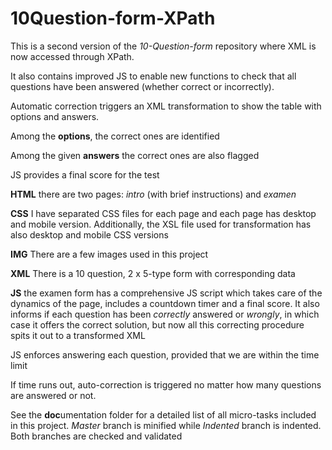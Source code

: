 # 10Question-form-XPath

This is a second version of the _10-Question-form_ repository where XML is now accessed through XPath.

It also contains improved JS to enable new functions to check that all questions have been answered (whether correct or incorrectly).

Automatic correction triggers an XML transformation to show the table with options and answers.

Among the **options**, the correct ones are identified

Among the  given **answers** the correct ones are also flagged

JS provides a final score for the test

**HTML**
there are two pages: _intro_ (with brief instructions) and _examen_

**CSS**
I have separated CSS files for each page and each page has desktop and mobile version. Additionally, the XSL file used for transformation has also desktop and mobile CSS versions

**IMG**
There are a few images used in this project

**XML**
There is a 10 question, 2 x 5-type form with corresponding data

**JS**
the examen form has a comprehensive JS script which takes care of the dynamics of the page, includes a countdown timer and a final score. It also informs if each question has been _correctly_ answered or _wrongly_, in which case it offers the correct solution, but now all this correcting procedure spits it out to a transformed XML

JS enforces answering each question, provided that we are within the time limit

If time runs out, auto-correction is triggered no matter how many questions are answered or not.

See the **doc**umentation folder for a detailed list of all micro-tasks included in this project.
_Master_ branch is minified while _Indented_ branch is indented. Both branches are checked and validated
